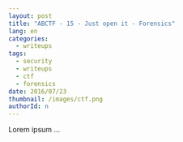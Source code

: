 ```yaml
---
layout: post
title: "ABCTF - 15 - Just open it - Forensics"
lang: en
categories:
  - writeups
tags:
  - security
  - writeups
  - ctf
  - forensics
date: 2016/07/23
thumbnail: /images/ctf.png
authorId: n
---
```

Lorem ipsum ...
